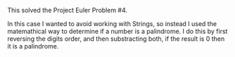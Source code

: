 This solved the Project Euler Problem #4.

In this case I wanted to avoid working with Strings, so instead I used the matemathical way to determine if a number is a palindrome. I do this by first reversing the digits order, and then substracting both, if the result is 0 then it is a palindrome.